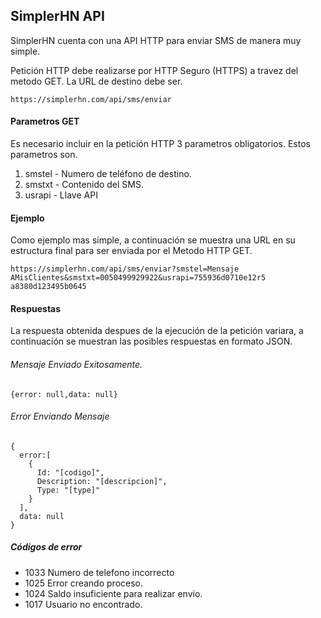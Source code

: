 ## SimplerHN API
SimplerHN cuenta con una API HTTP para enviar SMS de manera muy simple.

Petición HTTP debe realizarse por HTTP Seguro (HTTPS) a travez del metodo GET. La URL de destino debe ser.

    https://simplerhn.com/api/sms/enviar

#### Parametros GET

Es necesario incluir en la petición HTTP 3 parametros obligatorios. Estos parametros son.

1. smstel - Numero de teléfono de destino.
2. smstxt - Contenido del SMS.
3. usrapi - Llave API

#### Ejemplo

Como ejemplo mas simple, a continuación se muestra una URL en su estructura final para ser enviada por el Metodo HTTP GET.

    https://simplerhn.com/api/sms/enviar?smstel=Mensaje
    AMisClientes&smstxt=0050499929922&usrapi=755936d0710e12r5
    a8380d123495b0645

#### Respuestas

La respuesta obtenida despues de la ejecución de la petición variara, a continuación se muestran las posibles respuestas en formato JSON.

###### Mensaje Enviado Exitosamente.

    {error: null,data: null}

###### Error Enviando Mensaje

    {
      error:[
        {
          Id: "[codigo]",
          Description: "[descripcion]",
          Type: "[type]"
        }
      ],
      data: null
    }

##### Códigos de error

- 1033 Numero de telefono incorrecto
- 1025 Error creando proceso.
- 1024 Saldo insuficiente para realizar envio.
- 1017 Usuario no encontrado.
